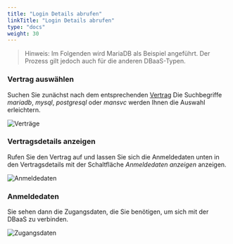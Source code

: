 ```yaml
---
title: "Login Details abrufen"
linkTitle: "Login Details abrufen"
type: "docs"
weight: 30
---
```


> Hinweis: Im Folgenden wird MariaDB als Beispiel angeführt. Der Prozess gilt jedoch auch für die anderen DBaaS-Typen.

### Vertrag auswählen

Suchen Sie zunächst nach dem entsprechenden [Vertrag](https://customerservice.plusserver.com/billing/contracts)
Die Suchbegriffe *mariadb*, *mysql*, *postgresql* oder *mansvc* werden Ihnen die Auswahl erleichtern.

![Verträge](/images/content/04-msl/de/databases/get_credentials/1-contracts.png)

### Vertragsdetails anzeigen

Rufen Sie den Vertrag auf und lassen Sie sich die Anmeldedaten unten in den Vertragsdetails mit der Schaltfläche *Anmeldedaten anzeigen* anzeigen.

![Anmeldedaten](/images/content/04-msl/de/databases/get_credentials/2-show-credentials.png)

### Anmeldedaten

Sie sehen dann die Zugangsdaten, die Sie benötigen, um sich mit der DBaaS zu verbinden.

![Zugangsdaten](/images/content/04-msl/de/databases/get_credentials/3-credentials-view.png)
